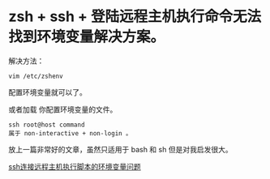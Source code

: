 # zsh + ssh + 登陆远程主机执行命令无法找到环境变量解决方案。



解决方法：

```
vim /etc/zshenv
```

配置环境变量就可以了。

或者加载 你配置环境变量的文件。

```
ssh root@host command 
属于 non-interactive + non-login 。
```

放上一篇非常好的文章，虽然只适用于 bash 和 sh 但是对我启发很大。

[ssh连接远程主机执行脚本的环境变量问题](https://feihu.me/blog/2014/env-problem-when-ssh-executing-command-on-remote/)

